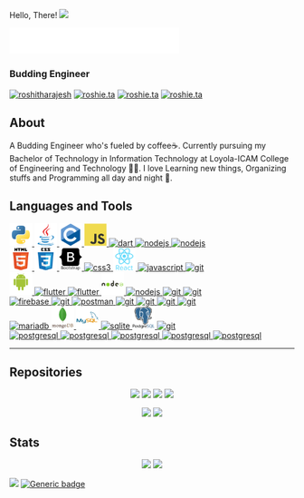 <p align="left">
   Hello, There!  <img src="https://raw.githubusercontent.com/MindLaborDev/MindLaborDev/master/wave.gif" width="30">
</p>

<div align="left">
 <a href="https://roshita.tech/"><img src="title.svg" width="300" alt="I'm Roshita"></a>
  <h3> Budding Engineer </h3>
</div>
<a href="https://www.linkedin.com/in/roshitha-r/" target="blank"><img align="center" src="https://raw.githubusercontent.com/rahuldkjain/github-profile-readme-generator/master/src/images/icons/Social/linked-in-alt.svg" alt="roshitharajesh" height="20" width="20" /></a>
<a href="https://instagram.com/roshie.ta" target="blank"><img align="center" src="https://raw.githubusercontent.com/rahuldkjain/github-profile-readme-generator/master/src/images/icons/Social/instagram.svg" alt="roshie.ta" height="20" width="30" /></a>
<a href=https://twitter.com/roshie_ta" target="blank"><img align="center" src="https://user-images.githubusercontent.com/67852344/177448584-61683f48-eef2-4c55-b33b-de7f4ffd1e86.png" alt="roshie.ta" height="35" width="35" /></a>
<a href="https://github.com/roshie" target="blank"><img align="center" src="https://user-images.githubusercontent.com/67852344/176813965-043bfaf6-2e50-44e3-bd15-a30c143c78b8.png" alt="roshie.ta" height="20" width="20" /></a>

## About

A Budding Engineer who's fueled by coffee☕. Currently pursuing my Bachelor of Technology in Information Technology at Loyola-ICAM College of Engineering and Technology 👩‍🎓. I love Learning new things, Organizing stuffs and Programming all day and night 🌛.

## Languages and Tools

<p align="left"> 
<a href="https://www.python.org" target="_blank"> <img src="https://raw.githubusercontent.com/devicons/devicon/master/icons/python/python-original.svg" alt="python" width="40" height="40"/> </a> 
<a href="https://www.java.com" target="_blank"> <img src="https://raw.githubusercontent.com/devicons/devicon/master/icons/java/java-original.svg" alt="java" width="40" height="40"/> </a> 
<a href="https://www.cprogramming.com/" target="_blank"> <img src="https://raw.githubusercontent.com/devicons/devicon/master/icons/c/c-original.svg" alt="c" width="40" height="40"/> </a> 
<a href="https://developer.mozilla.org/en-US/docs/Web/JavaScript" target="_blank"> <img src="https://raw.githubusercontent.com/devicons/devicon/master/icons/javascript/javascript-original.svg" alt="javascript" width="40" height="40"/> </a> 
<a href="https://dart.dev" target="_blank"> <img src="https://www.vectorlogo.zone/logos/dartlang/dartlang-icon.svg" alt="dart" width="40" height="40"/> </a>
<a href="https://www.typescriptlang.org" target="_blank"> <img src="https://user-images.githubusercontent.com/67852344/176737805-3bd55a64-03a8-46a2-9378-6cc4e6da7904.png" alt="nodejs" width="40" height="40"/> </a>
<a href="https://nodejs.org" target="_blank"> <img src="https://user-images.githubusercontent.com/67852344/176846270-433bd5d2-d937-4e0c-91f0-ec930ab51ecf.png" alt="nodejs" width="40" height="30"/> </a> 

<br>
<a href="https://www.w3.org/html/" target="_blank"> <img src="https://raw.githubusercontent.com/devicons/devicon/master/icons/html5/html5-original-wordmark.svg" alt="html5" width="40" height="40"/> </a> 
<a href="https://www.w3schools.com/css/" target="_blank"> <img src="https://raw.githubusercontent.com/devicons/devicon/master/icons/css3/css3-original-wordmark.svg" alt="css3" width="40" height="40"/> </a> 
<a href="https://getbootstrap.com" target="_blank"> <img src="https://raw.githubusercontent.com/devicons/devicon/master/icons/bootstrap/bootstrap-plain-wordmark.svg" alt="bootstrap" width="40" height="40"/> </a>
<a href="https://www.w3schools.com/css/" target="_blank"> <img src="https://user-images.githubusercontent.com/67852344/176736458-2b1f630a-8a14-4ab6-b93f-89a49051d026.png" alt="css3" width="40" height="40"/> </a> <a href="https://reactjs.org/" target="_blank"> <img src="https://raw.githubusercontent.com/devicons/devicon/master/icons/react/react-original-wordmark.svg" alt="react" width="40" height="40"/> </a>  
<a href="https://developer.mozilla.org/en-US/docs/Web/JavaScript" target="_blank"> <img src="https://user-images.githubusercontent.com/67852344/176737022-e8e2ad11-0bef-4635-889d-7fa0f05c1d41.png" alt="javascript" width="40" height="40"/> </a> 
<a href="https://git-scm.com/" target="_blank"> <img src="https://user-images.githubusercontent.com/67852344/176738819-f64b269f-18ae-46af-ae78-2bbdf0710c60.png" alt="git" width="40" height="40"/> </a> 
<br>
<a href="https://developer.android.com" target="_blank"> <img src="https://raw.githubusercontent.com/devicons/devicon/master/icons/android/android-original-wordmark.svg" alt="android" width="40" height="40"/> </a> 
<a href="https://flutter.dev" target="_blank"> <img src="https://www.vectorlogo.zone/logos/flutterio/flutterio-icon.svg" alt="flutter" width="40" height="40"/> </a>
<a href="https://reactnative.dev" target="_blank"> <img src="https://user-images.githubusercontent.com/67852344/176849078-505278fa-5b6b-4fb9-b1c5-6f1ca768313f.png" alt="flutter" width="40" height="40"/> </a>
<a href="https://nodejs.org" target="_blank"> <img src="https://raw.githubusercontent.com/devicons/devicon/master/icons/nodejs/nodejs-original-wordmark.svg" alt="nodejs" width="40" height="40"/> </a> 
<a href="https://nodejs.org" target="_blank"> <img src="https://user-images.githubusercontent.com/67852344/176846869-c30ae859-5b12-454e-b650-f6d1c510dbd4.png" alt="nodejs" width="40" height="40"/> </a>
<a href="https://git-scm.com/" target="_blank"> <img src="https://user-images.githubusercontent.com/67852344/176735927-a0ff96fa-ce72-4175-93cd-278d447de9eb.png" alt="git" width="40" height="40"/> </a> 
<a href="https://djangoproject.com/" target="_blank"> <img src="https://user-images.githubusercontent.com/67852344/176848775-6ca9d2c9-ddbb-43d2-ae84-0cc5d52c3e04.png" alt="git" width="40" height="40"/> </a>
<br>
<a href="https://firebase.google.com/" target="_blank"> <img src="https://www.vectorlogo.zone/logos/firebase/firebase-icon.svg" alt="firebase" width="40" height="40"/> </a> 
<a href="https://git-scm.com/" target="_blank"> <img src="https://www.vectorlogo.zone/logos/git-scm/git-scm-icon.svg" alt="git" width="40" height="40"/> </a> 
  <a href="https://postman.com" target="_blank"> <img src="https://www.vectorlogo.zone/logos/getpostman/getpostman-icon.svg" alt="postman" width="40" height="40"/> </a> 
<a href="https://fastapi.tiangolo.com/" target="_blank"> <img src="https://user-images.githubusercontent.com/67852344/176734025-73c9c512-d3da-4574-82e9-8ebe1247329d.png" alt="git" width="40" height="40"/> </a> 
<a href="https://fastapi.tiangolo.com/" target="_blank"> <img src="https://user-images.githubusercontent.com/67852344/176739680-838a96fd-678d-4a17-9eac-a5e9f4c524e3.png" alt="git" width="40" height="40"/> </a> 
<a href="https://eth-brownie.readthedocs.io/en/stable/" target="_blank"> <img src="https://user-images.githubusercontent.com/67852344/176847691-986d9dac-eaf9-4afe-961f-8893fb2a7b55.png" alt="git" width="40" height="40"/> </a> 
<a href="https://hardhat.org" target="_blank"> <img src="https://user-images.githubusercontent.com/67852344/176848100-6c89dcff-7e94-44ec-82b0-e0dd40dc5917.png" alt="git" width="40" height="40"/> </a> 


<br>
 <a href="https://mariadb.org/" target="_blank"> <img src="https://www.vectorlogo.zone/logos/mariadb/mariadb-icon.svg" alt="mariadb" width="40" height="40"/> </a>  <a href="https://www.mongodb.com/" target="_blank"> <img src="https://raw.githubusercontent.com/devicons/devicon/master/icons/mongodb/mongodb-original-wordmark.svg" alt="mongodb" width="40" height="40"/> </a> <a href="https://www.mysql.com/" target="_blank"> <img src="https://raw.githubusercontent.com/devicons/devicon/master/icons/mysql/mysql-original-wordmark.svg" alt="mysql" width="40" height="40"/> </a>
  <a href="https://www.sqlite.org/" target="_blank"> <img src="https://www.vectorlogo.zone/logos/sqlite/sqlite-icon.svg" alt="sqlite" width="40" height="40"/> </a> 
<a href="https://www.postgresql.org" target="_blank"> <img src="https://raw.githubusercontent.com/devicons/devicon/master/icons/postgresql/postgresql-original-wordmark.svg" alt="postgresql" width="40" height="40"/> </a> 
<a href="https://git-scm.com/" target="_blank"> <img src="https://user-images.githubusercontent.com/67852344/176738449-dc1f94b5-d935-4f3a-a2f4-8c456f849a71.png" alt="git" width="40" height="40"/> </a> 
<br>
<a href="https://www.postgresql.org" target="_blank"> <img src="https://user-images.githubusercontent.com/67852344/176739830-a2cf170f-4437-4fcd-96ca-b353ab366992.png" alt="postgresql" width="40" height="40"/> </a> 
<a href="https://www.postgresql.org" target="_blank"> <img src="https://user-images.githubusercontent.com/67852344/176740205-0949e989-1eb3-4a6e-9cce-658dfed6fbd6.png" alt="postgresql" width="40" height="40"/> </a> 
<a href="https://www.postgresql.org" target="_blank"> <img src="https://user-images.githubusercontent.com/67852344/176740527-0349ae71-8df9-42b8-beda-f11c47520f1e.png" alt="postgresql" width="40" height="40"/> </a> 
<a href="https://www.postgresql.org" target="_blank"> <img src="https://user-images.githubusercontent.com/67852344/176849487-12cdf559-59ab-4014-b2ed-ea29a2e3c206.png" alt="postgresql" width="40" height="40"/> </a> 
<a href="https://www.postgresql.org" target="_blank"> <img src="https://user-images.githubusercontent.com/67852344/176849727-4c03263c-4284-4370-b01c-d98ef3f47f2f.png" alt="postgresql" width="40" height="40"/> </a> 

</p>

<hr>

## Repositories

<div align="center">
  <a href="https://github.com/roshie/PhotoBook"><img src="https://github-readme-stats.vercel.app/api/pin/?username=roshie&repo=PhotoBook&theme=radical&bg_color=0d1117&text_color=FFF"/></a>
     <a href="https://github.com/roshie/switcher-flutter"><img src="https://github-readme-stats.vercel.app/api/pin/?username=roshie&repo=switcher-flutter&theme=radical&bg_color=0d1117&text_color=FFF" /></a>
   <a href="https://github.com/roshie/gesture-based-cursor-control"><img src="https://github-readme-stats.vercel.app/api/pin/?username=roshie&repo=gesture-based-cursor-control&theme=radical&bg_color=0d1117&text_color=FFF" /></a>
      <a href="https://github.com/roshie/graphique-nft"><img src="https://github-readme-stats.vercel.app/api/pin/?username=roshie&repo=graphique-nft&theme=radical&bg_color=0d1117&text_color=FFF" /></a>

  <a href="https://github.com/roshie/Potato-the-Bot"><img src="https://github-readme-stats.vercel.app/api/pin/?username=roshie&repo=Potato-the-Bot&theme=radical&bg_color=0d1117&text_color=FFF"/></a>
  <a href="https://github.com/roshie/CoinSwap"><img src="https://github-readme-stats.vercel.app/api/pin/?username=roshie&repo=CoinSwap&theme=radical&bg_color=0d1117&text_color=FFF" /></a>
</div>


## Stats

<p align="center">
  <img src="https://github-readme-stats.vercel.app/api?username=roshie&show_icons=true&count_private=true&theme=radical&bg_color=0d1117&text_color=FFF"  width="400"> 
  <img src="http://github-readme-streak-stats.herokuapp.com?user=roshie&theme=radical&&background=0d1117&text_color=FFF&border=FFF&dates=FFF"  width="400">
</p> 
<!-- 
<p align="center">
  <img src="https://activity-graph.herokuapp.com/graph?username=roshie&theme=redical&bg_color=0d1117&color=FFF" width="800"> 
</p> -->

![](https://komarev.com/ghpvc/?username=roshie&color=blueviolet)  [![Generic badge](https://img.shields.io/badge/Contact-Me-green.svg)](https://roshie.tech/contact)

